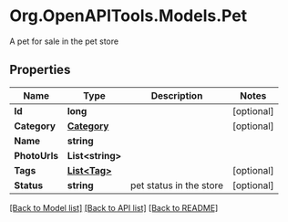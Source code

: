 # Org.OpenAPITools.Models.Pet
A pet for sale in the pet store

## Properties

Name | Type | Description | Notes
------------ | ------------- | ------------- | -------------
**Id** | **long** |  | [optional] 
**Category** | [**Category**](Category.md) |  | [optional] 
**Name** | **string** |  | 
**PhotoUrls** | **List&lt;string&gt;** |  | 
**Tags** | [**List&lt;Tag&gt;**](Tag.md) |  | [optional] 
**Status** | **string** | pet status in the store | [optional] 

[[Back to Model list]](../README.md#documentation-for-models) [[Back to API list]](../README.md#documentation-for-api-endpoints) [[Back to README]](../README.md)

